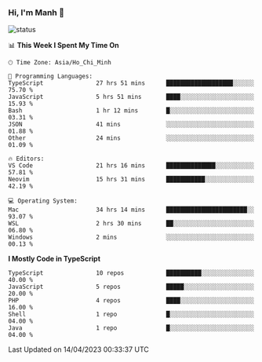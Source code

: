 ### Hi, I'm Manh 👋

![status](https://badge.stateful.com/manhhn01/status.svg)

<!--START_SECTION:waka-->
📊 **This Week I Spent My Time On** 

```text
🕑︎ Time Zone: Asia/Ho_Chi_Minh

💬 Programming Languages: 
TypeScript               27 hrs 51 mins      ███████████████████░░░░░░   75.70 % 
JavaScript               5 hrs 51 mins       ████░░░░░░░░░░░░░░░░░░░░░   15.93 % 
Bash                     1 hr 12 mins        █░░░░░░░░░░░░░░░░░░░░░░░░   03.31 % 
JSON                     41 mins             ░░░░░░░░░░░░░░░░░░░░░░░░░   01.88 % 
Other                    24 mins             ░░░░░░░░░░░░░░░░░░░░░░░░░   01.09 % 

🔥 Editors: 
VS Code                  21 hrs 16 mins      ██████████████░░░░░░░░░░░   57.81 % 
Neovim                   15 hrs 31 mins      ███████████░░░░░░░░░░░░░░   42.19 % 

💻 Operating System: 
Mac                      34 hrs 14 mins      ███████████████████████░░   93.07 % 
WSL                      2 hrs 30 mins       ██░░░░░░░░░░░░░░░░░░░░░░░   06.80 % 
Windows                  2 mins              ░░░░░░░░░░░░░░░░░░░░░░░░░   00.13 % 
```

**I Mostly Code in TypeScript** 

```text
TypeScript               10 repos            ██████████░░░░░░░░░░░░░░░   40.00 % 
JavaScript               5 repos             █████░░░░░░░░░░░░░░░░░░░░   20.00 % 
PHP                      4 repos             ████░░░░░░░░░░░░░░░░░░░░░   16.00 % 
Shell                    1 repo              █░░░░░░░░░░░░░░░░░░░░░░░░   04.00 % 
Java                     1 repo              █░░░░░░░░░░░░░░░░░░░░░░░░   04.00 % 
```




 Last Updated on 14/04/2023 00:33:37 UTC
<!--END_SECTION:waka-->
